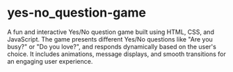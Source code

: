# yes-no_question-game
A fun and interactive Yes/No question game built using HTML, CSS, and JavaScript. The game presents different Yes/No questions like "Are you busy?" or "Do you love?", and responds dynamically based on the user's choice. It includes animations, message displays, and smooth transitions for an engaging user experience.
